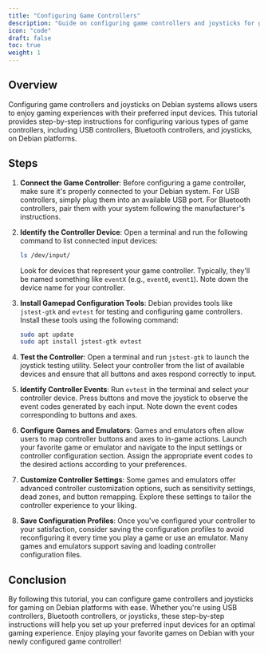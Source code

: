 ```yaml
---
title: "Configuring Game Controllers"
description: "Guide on configuring game controllers and joysticks for gaming on Debian platforms."
icon: "code"
draft: false
toc: true
weight: 1
---
```


## Overview

Configuring game controllers and joysticks on Debian systems allows users to enjoy gaming experiences with their preferred input devices. This tutorial provides step-by-step instructions for configuring various types of game controllers, including USB controllers, Bluetooth controllers, and joysticks, on Debian platforms.

## Steps

1. **Connect the Game Controller**:
   Before configuring a game controller, make sure it's properly connected to your Debian system. For USB controllers, simply plug them into an available USB port. For Bluetooth controllers, pair them with your system following the manufacturer's instructions.

2. **Identify the Controller Device**:
   Open a terminal and run the following command to list connected input devices:

   ```bash
   ls /dev/input/
   ```

   Look for devices that represent your game controller. Typically, they'll be named something like `eventX` (e.g., `event0`, `event1`). Note down the device name for your controller.

3. **Install Gamepad Configuration Tools**:
   Debian provides tools like `jstest-gtk` and `evtest` for testing and configuring game controllers. Install these tools using the following command:

   ```bash
   sudo apt update
   sudo apt install jstest-gtk evtest
   ```

4. **Test the Controller**:
   Open a terminal and run `jstest-gtk` to launch the joystick testing utility. Select your controller from the list of available devices and ensure that all buttons and axes respond correctly to input.

5. **Identify Controller Events**:
   Run `evtest` in the terminal and select your controller device. Press buttons and move the joystick to observe the event codes generated by each input. Note down the event codes corresponding to buttons and axes.

6. **Configure Games and Emulators**:
   Games and emulators often allow users to map controller buttons and axes to in-game actions. Launch your favorite game or emulator and navigate to the input settings or controller configuration section. Assign the appropriate event codes to the desired actions according to your preferences.

7. **Customize Controller Settings**:
   Some games and emulators offer advanced controller customization options, such as sensitivity settings, dead zones, and button remapping. Explore these settings to tailor the controller experience to your liking.

8. **Save Configuration Profiles**:
   Once you've configured your controller to your satisfaction, consider saving the configuration profiles to avoid reconfiguring it every time you play a game or use an emulator. Many games and emulators support saving and loading controller configuration files.

## Conclusion

By following this tutorial, you can configure game controllers and joysticks for gaming on Debian platforms with ease. Whether you're using USB controllers, Bluetooth controllers, or joysticks, these step-by-step instructions will help you set up your preferred input devices for an optimal gaming experience. Enjoy playing your favorite games on Debian with your newly configured game controller!